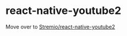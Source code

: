 # react-native-youtube2

Move over to [Stremio/react-native-youtube2](https://github.com/Stremio/react-native-youtube2)
